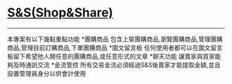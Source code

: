 # [S&S(Shop&Share)](https://shauncc.site/)
---
本專案有以下幾點重點功能
*團購商品
包含上架團購商品,瀏覽團購商品,管理團購商品,管理目前訂購商品,下單團購商品
*圖文留言板
任何使用者都可以在圖文留言板留下希望他人開任意的團購商品,或任意形式的文章
*聊天功能
讓賣家與買家能夠及時通訊交流
*金流管控
所有交易金流必須經過S&S後賣家才能提取金額,並且設置管理員身分以供會計使用
